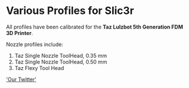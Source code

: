 # Various Profiles for Slic3r

All profiles have been calibrated for the **Taz Lulzbot 5th Generation FDM 3D Printer**.

Nozzle profiles include:

1. Taz Single Nozzle ToolHead, 0.35 mm
2. Taz Single Nozzle ToolHead, 0.50 mm
3. Taz Flexy Tool Head

['Our Twitter'](http://www.twitter.com/APIL_TGH)
